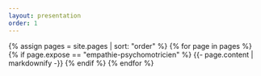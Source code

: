 ```yaml
---
layout: presentation
order: 1
---
```


{% assign pages = site.pages | sort: "order" %}
{% for page in pages %}
 {% if page.expose == "empathie-psychomotricien" %}
    {{- page.content | markdownify -}}
  {% endif %}
{% endfor %}